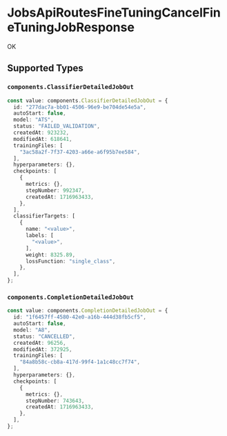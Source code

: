 # JobsApiRoutesFineTuningCancelFineTuningJobResponse

OK


## Supported Types

### `components.ClassifierDetailedJobOut`

```typescript
const value: components.ClassifierDetailedJobOut = {
  id: "277dac7a-bb01-4506-96e9-be704de54e5a",
  autoStart: false,
  model: "ATS",
  status: "FAILED_VALIDATION",
  createdAt: 923232,
  modifiedAt: 618641,
  trainingFiles: [
    "3ac58a2f-7f37-4203-a66e-a6f95b7ee584",
  ],
  hyperparameters: {},
  checkpoints: [
    {
      metrics: {},
      stepNumber: 992347,
      createdAt: 1716963433,
    },
  ],
  classifierTargets: [
    {
      name: "<value>",
      labels: [
        "<value>",
      ],
      weight: 8325.89,
      lossFunction: "single_class",
    },
  ],
};
```

### `components.CompletionDetailedJobOut`

```typescript
const value: components.CompletionDetailedJobOut = {
  id: "1f6457ff-4580-42e0-a16b-444d38fb5cf5",
  autoStart: false,
  model: "A8",
  status: "CANCELLED",
  createdAt: 96256,
  modifiedAt: 372925,
  trainingFiles: [
    "84a8b58c-cb8a-417d-99f4-1a1c48cc7f74",
  ],
  hyperparameters: {},
  checkpoints: [
    {
      metrics: {},
      stepNumber: 743643,
      createdAt: 1716963433,
    },
  ],
};
```

